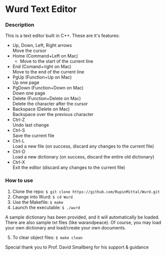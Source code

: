 # Wurd Text Editor

### Description

This is a text editor built in C++. These are it's features:

* Up, Down, Left, Right arrows  
  Move the cursor       
* Home (Command+Left on Mac)  
  - Move to the start of the current line
* End (Comand+right on Mac)  
        Move to the end of the current line
* PgUp (Function+Up on Mac)  
        Up one page
* PgDown (Function+Down on Mac)  
        Down one page
* Delete (Function+Delete on Mac)  
        Delete the character after the cursor
* Backspace (Delete on Mac)  
        Backspace over the previous character
* Ctrl-Z  
        Undo last change
* Ctrl-S  
        Save the current file
* Ctrl-L  
        Load a new file (on success, discard any changes to the current file)
* Ctrl-D  
        Load a new dictionary (on success, discard the entire old dictionary)
* Ctrl-X  
        Exit the editor (discard any changes to the current file)

### How to use
1. Clone the repo: ```$ git clone https://github.com/RupinMittal/Wurd.git```
2. Change into Wurd: ```$ cd Wurd```
3. Use the Makefile: ```$ make```
4. Launch the executable: ```$ ./wurd```

A sample dictionary has been provided, and it will automatically be loaded. There
are also sample txt files (like warandpeace). Of course, you may load your own dictionary 
and load/create your own documents.

5. To clear object files: ```$ make clean```

Special thank you to Prof. David Smallberg for his support & guidance
